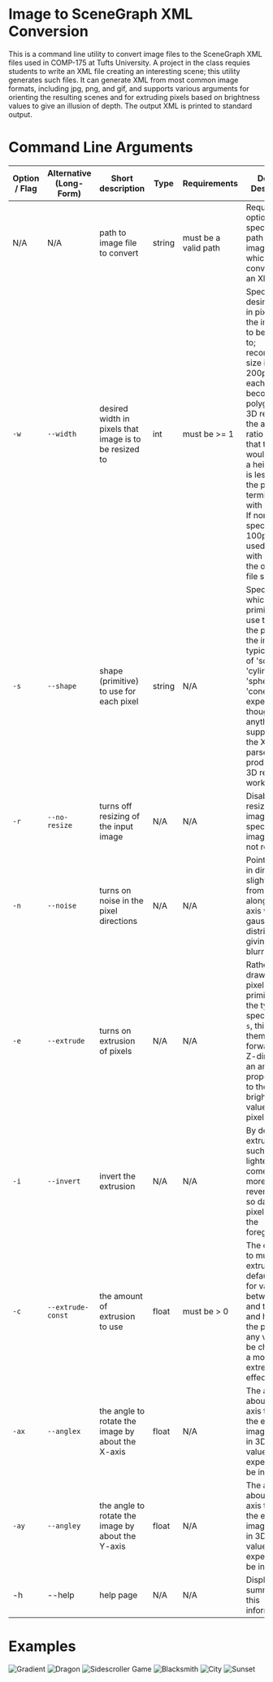 # Image to SceneGraph XML Conversion
This is a command line utility to convert image files to the SceneGraph XML files used in COMP-175 at Tufts University. A project in the class requies students to write an XML file creating an interesting scene; this utility generates such files. It can generate XML from most common image formats, including jpg, png, and gif, and supports various arguments for orienting the resulting scenes and for extruding pixels based on brightness values to give an illusion of depth. The output XML is printed to standard output.

# Command Line Arguments

| Option / Flag | Alternative (Long-Form) | Short description                                           | Type        | Requirements          | Detailed Description
|---------------|-------------------------|-------------------------------------------------------------|-------------|-----------------------|---------------------------
| N/A            | N/A               | path to image file to convert           | string      | must be a valid path  | Required option, specifies the path to an image file which is to be converted to an XML file.
| `-w`            | `--width`                  | desired width in pixels that image is to be resized to                | int      | must be >= 1 | Specifies the desired width in pixels that the image is to be resized to; recommended size is under 200px, as each pixel becomes a polygon in the 3D render. If the aspect ratio is such that this width would create a height that is less than 1, the program terminates with an error. If none is specified, 100px is used. Run with `-r` to use the original file size.
| `-s`            | `--shape`                 | shape (primitive) to use for each pixel                                | string     | N/A    | Specifies which primitive to use to draw the pixels of the image; typical values of 'square', 'cylinder', 'sphere', or 'cone' are expected, though anything supported by the XML parser which produces the 3D render will work.
| `-r`            | `--no-resize`                  | turns off resizing of the input image    | N/A         | N/A                   | Disables the resizing of the image; if `-w` is specified, the image is still not resized.
| `-n`            | `--noise`                  | turns on noise in the pixel directions    | N/A         | N/A                   | Points pixels in directions slightly off from straight along the Z-axis with a gaussian distribution, giving a blurred effect.
| `-e`            | `--extrude`                  | turns on extrusion of pixels    | N/A         | N/A                   | Rather than drawing each pixel as a unit primitive of the type specified by `-s`, this makes them scaled forward in the Z-direction by an amount proportionate to the brightness value of the pixel.
| `-i`            | `--invert`                  | invert the extrusion     | N/A         | N/A                   | By default the extrusion is such that lighter pixels come forward more; this reverses that so darker pixels are in the foreground.
| `-c`            | `--extrude-const`                  | the amount of extrusion to use     | float         | must be > 0       | The constant to multiply the extrusion by; default is 1, for values between 0 and the width and height of the pixels, but any value can be chosen for a more extreme effect.
| `-ax`            | `--anglex`                  | the angle to rotate the image by about the X-axis     | float         | N/A       | The angle about the X-axis to rotate the entire image object in 3D space; value is expected to be in degrees.
| `-ay`            | `--angley`                  | the angle to rotate the image by about the Y-axis     | float         | N/A       | The angle about the Y-axis to rotate the entire image object in 3D space; value is expected to be in degrees.
| -h            | --help                  | help page                                                   | N/A         | N/A                   | Displays a summary of this information.

# Examples
![Gradient](https://github.com/forsooth/im2xml/raw/master/examples/grad.png)
![Dragon](https://github.com/forsooth/im2xml/raw/master/examples/dragon.png)
![Sidescroller Game](https://github.com/forsooth/im2xml/raw/master/examples/sidescroll.png)
![Blacksmith](https://github.com/forsooth/im2xml/raw/master/examples/blacksmith.png)
![City](https://github.com/forsooth/im2xml/raw/master/examples/city.png)
![Sunset](https://github.com/forsooth/im2xml/raw/master/examples/sun.png)
